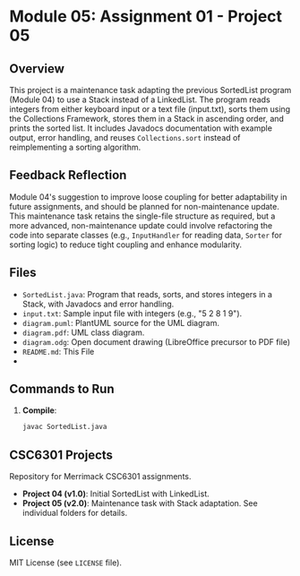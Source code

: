 # Module 05: Assignment 01 - Project 05

## Overview
This project is a maintenance task adapting the previous SortedList program (Module 04) to use a Stack instead of a LinkedList. The program reads integers from either keyboard input or a text file (input.txt), sorts them using the Collections Framework, stores them in a Stack in ascending order, and prints the sorted list. It includes Javadocs documentation with example output, error handling, and reuses `Collections.sort` instead of reimplementing a sorting algorithm.

## Feedback Reflection
Module 04's suggestion to improve loose coupling for better adaptability in future assignments, and should be planned for non-maintenance update. This maintenance task retains the single-file structure as required, but a more advanced, non-maintenance update could involve refactoring the code into separate classes (e.g., `InputHandler` for reading data, `Sorter` for sorting logic) to reduce tight coupling and enhance modularity.

## Files
- `SortedList.java`: Program that reads, sorts, and stores integers in a Stack, with Javadocs and error handling.
- `input.txt`: Sample input file with integers (e.g., "5 2 8 1 9").
- `diagram.puml`: PlantUML source for the UML diagram.
- `diagram.pdf`: UML class diagram.
- `diagram.odg`: Open document drawing (LibreOffice precursor to PDF file)
- `README.md`: This File
- 
## Commands to Run
1. **Compile**:
   ```bash
   javac SortedList.java

## CSC6301 Projects
Repository for Merrimack CSC6301 assignments.
- **Project 04 (v1.0)**: Initial SortedList with LinkedList.
- **Project 05 (v2.0)**: Maintenance task with Stack adaptation.
See individual folders for details.

## License

  MIT License (see `LICENSE` file).